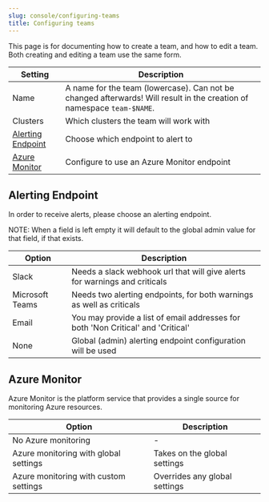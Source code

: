 ```yaml
---
slug: console/configuring-teams
title: Configuring teams
---
```


This page is for documenting how to create a team, and how to edit a team. Both creating and editing a team use the same form.

| Setting | Description |
| --- | --- |
| Name | A name for the team (lowercase). Can not be changed afterwards! Will result in the creation of namespace `team-$NAME`. |
| Clusters | Which clusters the team will work with |
| [Alerting Endpoint](#alerting-endpoint) | Choose which endpoint to alert to |
| [Azure Monitor](#azure-monitor) | Configure to use an Azure Monitor endpoint |

## Alerting Endpoint

In order to receive alerts, please choose an alerting endpoint.

NOTE: When a field is left empty it will default to the global admin value for that field, if that exists.

| Option          | Description                                                                      |
| --------------- | -------------------------------------------------------------------------------- |
| Slack           | Needs a slack webhook url that will give alerts for warnings and criticals       |
| Microsoft Teams | Needs two alerting endpoints, for both warnings as well as criticals             |
| Email           | You may provide a list of email addresses for both 'Non Critical' and 'Critical' |
| None            | Global (admin) alerting endpoint configuration will be used                      |

## Azure Monitor

Azure Monitor is the platform service that provides a single source for monitoring Azure resources.

| Option                                | Description                   |
| ------------------------------------- | ----------------------------- |
| No Azure monitoring                   | -                             |
| Azure monitoring with global settings | Takes on the global settings  |
| Azure monitoring with custom settings | Overrides any global settings |
